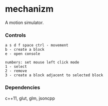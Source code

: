 # mechanizm

A motion simulator.

### Controls

```text
a s d f space ctrl - movement
b - create a block
e - open console

numbers: set mouse left click mode
1 - select
2 - remove
3 - create a block adjacent to selected block
```

### Dependencies

c++11, glut, glm, jsoncpp

